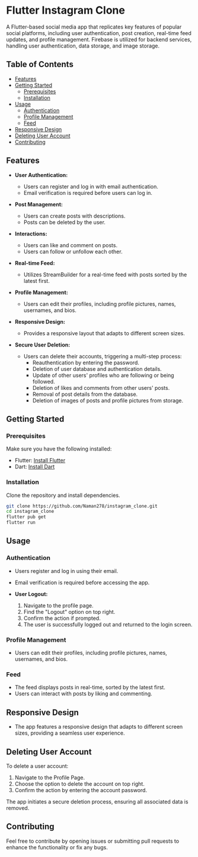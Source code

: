 # Flutter Instagram Clone

A Flutter-based social media app that replicates key features of popular social platforms, including user authentication, post creation, real-time feed updates, and profile management. Firebase is utilized for backend services, handling user authentication, data storage, and image storage.

## Table of Contents

- [Features](#features)
- [Getting Started](#getting-started)
  - [Prerequisites](#prerequisites)
  - [Installation](#installation)
- [Usage](#usage)
  - [Authentication](#authentication)
  - [Profile Management](#profile-management)
  - [Feed](#feed)
- [Responsive Design](#responsive-design)
- [Deleting User Account](#deleting-user-account)
- [Contributing](#contributing)

## Features

- **User Authentication:**
  - Users can register and log in with email authentication.
  - Email verification is required before users can log in.

- **Post Management:**
  - Users can create posts with descriptions.
  - Posts can be deleted by the user.

- **Interactions:**
  - Users can like and comment on posts.
  - Users can follow or unfollow each other.

- **Real-time Feed:**
  - Utilizes StreamBuilder for a real-time feed with posts sorted by the latest first.

- **Profile Management:**
  - Users can edit their profiles, including profile pictures, names, usernames, and bios.

- **Responsive Design:**
  - Provides a responsive layout that adapts to different screen sizes.

- **Secure User Deletion:**
  - Users can delete their accounts, triggering a multi-step process:
    - Reauthentication by entering the password.
    - Deletion of user database and authentication details.
    - Update of other users' profiles who are following or being followed.
    - Deletion of likes and comments from other users' posts.
    - Removal of post details from the database.
    - Deletion of images of posts and profile pictures from storage.

## Getting Started

### Prerequisites

Make sure you have the following installed:

- Flutter: [Install Flutter](https://flutter.dev/docs/get-started/install)
- Dart: [Install Dart](https://dart.dev/get-dart)

### Installation

Clone the repository and install dependencies.

```bash
git clone https://github.com/Naman278/instagram_clone.git
cd instagram_clone
flutter pub get
flutter run
```

## Usage

### Authentication
- Users register and log in using their email.
- Email verification is required before accessing the app.
- **User Logout:**

  1. Navigate to the profile page.
  2. Find the "Logout" option on top right.
  3. Confirm the action if prompted.
  4. The user is successfully logged out and returned to the login screen.

### Profile Management
- Users can edit their profiles, including profile pictures, names, usernames, and bios.

### Feed
- The feed displays posts in real-time, sorted by the latest first.
- Users can interact with posts by liking and commenting.

## Responsive Design
- The app features a responsive design that adapts to different screen sizes, providing a seamless user experience.

## Deleting User Account
To delete a user account:

  1. Navigate to the Profile Page.
  2. Choose the option to delete the account on top right.
  3. Confirm the action by entering the account password.

The app initiates a secure deletion process, ensuring all associated data is removed.

## Contributing

Feel free to contribute by opening issues or submitting pull requests to enhance the functionality or fix any bugs.

